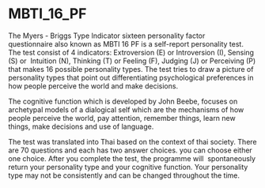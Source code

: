 # MBTI_16_PF

 
The Myers - Briggs Type Indicator sixteen personality factor questionnaire also known as MBTI 16 PF is a self-report personality test. The test consist of 4 indicators: Extroversion (E) or Introversion (I), Sensing (S) or  Intuition (N), Thinking (T) or Feeling (F), Judging (J) or Perceiving (P) that makes 16 possible personality types. The test tries to draw a picture of personality types that point out differentiating psychological preferences in how people perceive the world and make decisions.


The cognitive function which is developed by John Beebe, focuses on archetypal models of a dialogical self which are the mechanisms of how people perceive the world, pay attention, remember things, learn new things, make decisions and use of language.


The test was translated into Thai based on the context of thai society. There are 70 questions and each has two answer choices. you can choose either one choice. After you complete the test, the programme will  spontaneously return your personality type and your cognitive function. Your personality type may not be consistently and can be changed throughout the time.

